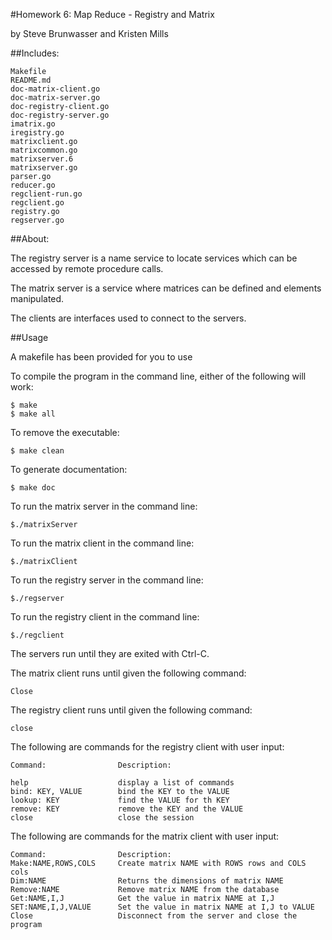 #Homework 6: Map Reduce - Registry and Matrix

by Steve Brunwasser and Kristen Mills

##Includes:

	Makefile
	README.md
	doc-matrix-client.go
	doc-matrix-server.go
	doc-registry-client.go
	doc-registry-server.go
	imatrix.go
	iregistry.go
	matrixclient.go
	matrixcommon.go
	matrixserver.6
	matrixserver.go
	parser.go
	reducer.go
	regclient-run.go
	regclient.go
	registry.go
	regserver.go


##About:

The registry server is a name service to locate services which can be
accessed by remote procedure calls.

The matrix server is a service where matrices can be defined and elements
manipulated.

The clients are interfaces used to connect to the servers.

##Usage

A makefile has been provided for you to use

To compile the program in the command line, either of
the following will work:
	
	$ make
	$ make all

To remove the executable: 
	
	$ make clean

To generate documentation:

	$ make doc

To run the matrix server in the command line:
	
	$./matrixServer

To run the matrix client in the command line:
	
	$./matrixClient

To run the registry server in the command line:

	$./regserver

To run the registry client in the command line:

	$./regclient

The servers run until they are exited with Ctrl-C.

The matrix client runs until given the following command:

	Close

The registry client runs until given the following command:

	close

The following are commands for the registry client with user input:

	Command:				Description:

	help					display a list of commands
	bind: KEY, VALUE 		bind the KEY to the VALUE
	lookup: KEY				find the VALUE for th KEY
	remove: KEY				remove the KEY and the VALUE
	close 					close the session

The following are commands for the matrix client with user input:

	Command:				Description:
	Make:NAME,ROWS,COLS		Create matrix NAME with ROWS rows and COLS cols
	Dim:NAME				Returns the dimensions of matrix NAME
	Remove:NAME				Remove matrix NAME from the database
	Get:NAME,I,J			Get the value in matrix NAME at I,J
	SET:NAME,I,J,VALUE		Set the value in matrix NAME at I,J to VALUE
	Close					Disconnect from the server and close the program


	
